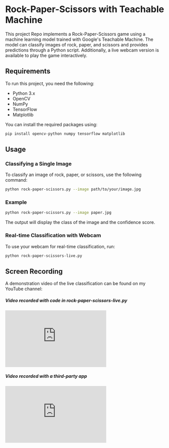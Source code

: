 # Rock-Paper-Scissors with Teachable Machine
This project Repo implements a Rock-Paper-Scissors game using a machine learning model trained with Google's Teachable Machine. The model can classify images of rock, paper, and scissors and provides predictions through a Python script. Additionally, a live webcam version is available to play the game interactively.

## Requirements
To run this project, you need the following:
- Python 3.x
- OpenCV
- NumPy
- TensorFlow
- Matplotlib

You can install the required packages using:
```bash
pip install opencv-python numpy tensorflow matplotlib
```

## Usage
### Classifying a Single Image
To classify an image of rock, paper, or scissors, use the following command:
```bash
python rock-paper-scissors.py --image path/to/your/image.jpg
```

### Example
```bash
python rock-paper-scissors.py --image paper.jpg
```
The output will display the class of the image and the confidence score.

### Real-time Classification with Webcam
To use your webcam for real-time classification, run:
```bash
python rock-paper-scissors-live.py
```

## Screen Recording

A demonstration video of the live classification can be found on my YouTube channel:

##### Video recorded with code in rock-paper-scissors-live.py
<iframe width="320" height="180" src="https://www.youtube.com/embed/GMAd2sv_FR8" frameborder="0" allowfullscreen></iframe>

##### Video recorded with a third-party app
<iframe width="320" height="180" src="https://www.youtube.com/embed/GMAd2sv_FR8" frameborder="0" allowfullscreen></iframe>

